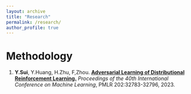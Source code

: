 ```yaml
---
layout: archive
title: "Research"
permalink: /research/
author_profile: true
---
```


Methodology
======

1. **Y.Sui**, Y.Huang, H.Zhu, F,Zhou. [**Adversarial Learning of Distributional Reinforcement Learning.**](https://proceedings.mlr.press/v202/sui23a.html) *Proceedings of the 40th International Conference on Machine Learning*, PMLR 202:32783-32796, 2023.
